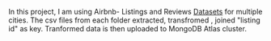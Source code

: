 In this project, I am using Airbnb- Listings and Reviews [Datasets](https://insideairbnb.com) for multiple cities. The csv files from each folder extracted, transfromed , joined "listing id" as key. Tranformed data is then uploaded to MongoDB Atlas cluster.  
